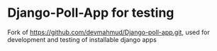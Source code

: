 # Django-Poll-App for testing

Fork of https://github.com/devmahmud/Django-poll-app.git, used for development and testing of installable django apps
